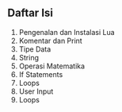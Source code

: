 ## Daftar Isi
1. Pengenalan dan Instalasi Lua
2. Komentar dan Print
3. Tipe Data
4. String
5. Operasi Matematika
6. If Statements
7. Loops
8. User Input
9. Loops
